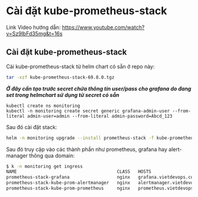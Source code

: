 # Cài đặt kube-prometheus-stack
Link Video hướng dẫn: https://www.youtube.com/watch?v=Sz9lbFd35mg&t=16s

## Cài đặt kube-prometheus-stack
Cài kube-prometheus-stack từ helm chart có sẵn ở repo này:
```bash
tar -xzf kube-prometheus-stack-69.8.0.tgz
```

***Ở đây cần tạo trước secret chứa thông tin user/pass cho grafana do đang set trong helmchart sử dụng từ secret có sẵn***
```
kubectl create ns monitoring 
kubectl -n monitoring create secret generic grafana-admin-user --from-literal admin-user=admin --from-literal admin-password=Abcd_123
```

Sau đó cài đặt stack:
```bash
helm -n monitoring upgrade --install prometheus-stack -f kube-prometheus-stack/values.stack.viettq.yaml ./kube-prometheus-stack --create-namespace
```

Sau đó truy cập vào các thành phần như prometheus, grafana hay alert-manager thông qua domain:

```bash
$ k -n monitoring get ingress
NAME                                      CLASS   HOSTS                         ADDRESS   PORTS   AGE
prometheus-stack-grafana                  nginx   grafana.vietdevops.com                  80      8m41s
prometheus-stack-kube-prom-alertmanager   nginx   alertmanager.vietdevops.com             80      8m41s
prometheus-stack-kube-prom-prometheus     nginx   prometheus.vietdevops.com               80      8m41s
```

